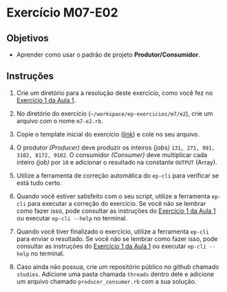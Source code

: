 Exercício M07-E02
=================

Objetivos
---------

- Aprender como usar o padrão de projeto **Produtor/Consumidor**.

Instruções
----------

1. Crie um diretório para a resolução deste exercício, como você fez no
[Exercício 1 da Aula 1](m01-e01.html).

2. No diretório do exercício (`~/workspace/ep-exercicios/m7/e2`), crie um
arquivo com o nome `m7-e2.rb`.

3. Copie o template inicial do exercício ([link](../supplies/m07/m7-e2.rb)) e
cole no seu arquivo.

4. O produtor *(Producer)* deve produzir os inteiros *(jobs)*
`131, 271, 991, 3102, 8172, 9102`. O consumidor *(Consumer)*
deve multiplicar cada inteiro *(job)* por `10` e adicionar o resultado na
constante `OUTPUT` (Array).

5. Utilize a ferramenta de correção automática do `ep-cli` para verificar se
está tudo certo.

6. Quando você estiver satisfeito com o seu script, utilize a ferramenta
`ep-cli` para executar a correção do exercício. Se você não se lembrar como
fazer isso, pode consultar as instruções do [Exercício 1 da Aula 1](m01-e01.html)
ou executar `ep-cli --help` no terminal.

7. Quando você tiver finalizado o exercício, utilize a ferramenta `ep-cli` para
enviar o resultado. Se você não se lembrar como fazer isso, pode consultar as
instruções do [Exercício 1 da Aula 1](m01-e01.html) ou executar `ep-cli --help`
no terminal.

8. Caso ainda não possua, crie um repositório público no github chamado
```studies```. Adicione uma pasta chamada ```threads``` dentro dele e adicione
um arquivo chamado ```producer_consumer.rb``` com a sua solução.
